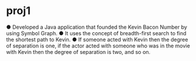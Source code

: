 # proj1

● Developed a Java application that founded the Kevin Bacon Number by using Symbol Graph.
● It uses the concept of breadth-first search to find the shortest path to Kevin.
● If someone acted with Kevin then the degree of separation is one, if the actor acted with
someone who was in the movie with Kevin then the degree of separation is two, and so on.
